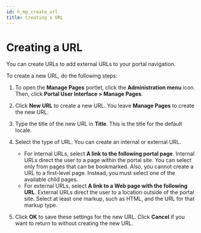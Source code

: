 ```yaml
---
id: h_mp_create_url
title: Creating a URL
---
```


# Creating a URL


You can create URLs to add external URLs to your portal navigation.

To create a new URL, do the following steps:

1.  To open the **Manage Pages** portlet, click the **Administration menu** icon. Then, click **Portal User Interface > Manage Pages**.

2.  Click **New URL** to create a new URL. You leave **Manage Pages** to create the new URL.

3.  Type the title of the new URL in **Title**. This is the title for the default locale.

4.  Select the type of URL. You can create an internal or external URL.

    -   For internal URLs, select **A link to the following portal page**. Internal URLs direct the user to a page within the portal site. You can select only from pages that can be bookmarked. Also, you cannot create a URL to a first-level page. Instead, you must select one of the available child pages.
    -   For external URLs, select **A link to a Web page with the following URL**. External URLs direct the user to a location outside of the portal site. Select at least one markup, such as HTML, and the URL for that markup type.

5.  Click **OK** to save these settings for the new URL. Click **Cancel** if you want to return to without creating the new URL.


